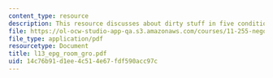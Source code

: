 ```yaml
---
content_type: resource
description: This resource discusses about dirty stuff in five conditions.
file: https://ol-ocw-studio-app-qa.s3.amazonaws.com/courses/11-255-negotiation-and-dispute-resolution-in-the-public-sector-spring-2005/14c76b91d1ee4c514e67fdf590acc97c_l13_epg_room_gro.pdf
file_type: application/pdf
resourcetype: Document
title: l13_epg_room_gro.pdf
uid: 14c76b91-d1ee-4c51-4e67-fdf590acc97c
---
```

